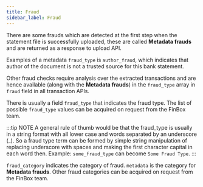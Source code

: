 ```yaml
---
title: Fraud
sidebar_label: Fraud
---
```


There are some frauds which are detected at the first step when the statement file is successfully uploaded, these are called **Metadata frauds** and are returned as a response to upload API.

Examples of a metadata `fraud_type` is `author_fraud`, which indicates that author of the document is not a trusted source for this bank statement.

Other fraud checks require analysis over the extracted transactions and are hence available (along with the **Metadata frauds**) in the `fraud_type` array in `fraud` field in all transaction APIs.

There is usually a field `fraud_type` that indicates the fraud type. The list of possible `fraud_type` values can be acquired on request from the FinBox team.

:::tip NOTE
A general rule of thumb would be that the fraud_type is usually in a string format with all lower case and words separated by an underscore (\_). So a fraud type term can be formed by simple string manipulation of replacing underscore with spaces and making the first character capital in each word then. Example: `some_fraud_type` can become `Some Fraud Type`.
:::

`fraud_category` indicates the category of fraud. `metadata` is the category for **Metadata frauds**. Other fraud categories can be acquired on request from the FinBox team.

